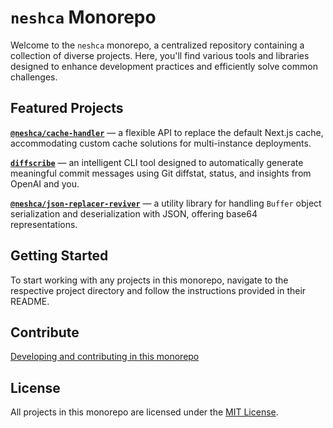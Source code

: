 # `neshca` Monorepo

Welcome to the `neshca` monorepo, a centralized repository containing a collection of diverse projects. Here, you'll find various tools and libraries designed to enhance development practices and efficiently solve common challenges.

## Featured Projects

[**`@neshca/cache-handler`**](./packages/cache-handler/README.md) — a flexible API to replace the default Next.js cache, accommodating custom cache solutions for multi-instance deployments.

[**`diffscribe`**](./packages/diffscribe/README.md) — an intelligent CLI tool designed to automatically generate meaningful commit messages using Git diffstat, status, and insights from OpenAI and you.

[**`@neshca/json-replacer-reviver`**](./packages/json-replacer-reviver/README.md) — a utility library for handling `Buffer` object serialization and deserialization with JSON, offering base64 representations.

## Getting Started

To start working with any projects in this monorepo, navigate to the respective project directory and follow the instructions provided in their README.

## Contribute

[Developing and contributing in this monorepo](./docs/contributing/monorepo.md)

## License

All projects in this monorepo are licensed under the [MIT License](./LICENSE).
